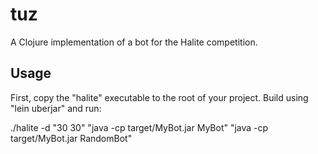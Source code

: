 # tuz

A Clojure implementation of a bot for the Halite competition.

## Usage

First, copy the "halite" executable to the root of your project.  Build using "lein uberjar" and run:

./halite -d "30 30" "java -cp target/MyBot.jar MyBot" "java -cp target/MyBot.jar RandomBot"
